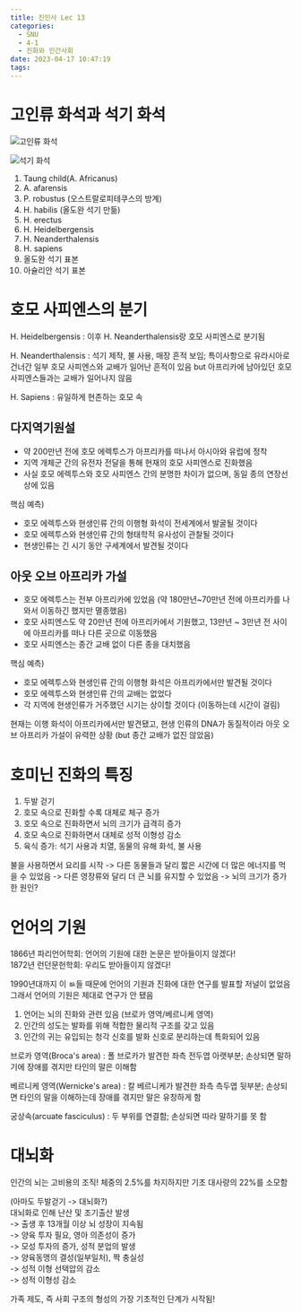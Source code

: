 ```yaml
---
title: 진인사 Lec 13
categories:
  - SNU
  - 4-1
  - 진화와 인간사회
date: 2023-04-17 10:47:19
tags:
---
```


# 고인류 화석과 석기 화석

![고인류 화석](고인류_화석.jpg)

![석기 화석](석기_화석.jpg)

1. Taung child(A. Africanus)
1. A. afarensis
1. P. robustus (오스트랄로피테쿠스의 방계)
1. H. habilis (올도완 석기 만듦)
1. H. erectus
1. H. Heidelbergensis
1. H. Neanderthalensis
1. H. sapiens
1. 올도완 석기 표본
1. 아슐리안 석기 표본

# 호모 사피엔스의 분기

H. Heidelbergensis
: 이후 H. Neanderthalensis랑 호모 사피엔스로 분기됨

H. Neanderthalensis
: 석기 제작, 불 사용, 매장 흔적 보임; 특이사항으로 유라시아로 건너간 일부 호모 사피엔스와 교배가 일어난 흔적이 있음 but 아프리카에 남아있던 호모 사피엔스들과는 교배가 일어나지 않음

H. Sapiens
: 유일하게 현존하는 호모 속

## 다지역기원설

- 약 200만년 전에 호모 에렉투스가 아프리카를 떠나서 아시아와 유럽에 정착
- 지역 개체군 간의 유전자 전달을 통해 현재의 호모 사피엔스로 진화했음
- 사실 호모 에렉투스와 호모 사피엔스 간의 분명한 차이가 없으며, 동일 종의 연장선상에 있음

핵심 예측)

- 호모 에렉투스와 현생인류 간의 이행형 화석이 전세계에서 발굴될 것이다
- 호모 에렉투스와 현생인류 간의 형태학적 유사성이 관찰될 것이다
- 현생인류는 긴 시기 동안 구세계에서 발견될 것이다

## 아웃 오브 아프리카 가설

- 호모 에렉투스는 전부 아프리카에 있었음 (약 180만년~70만년 전에 아프리카를 나와서 이동하긴 했지만 멸종했음)
- 호모 사피엔스도 약 20만년 전에 아프리카에서 기원했고, 13만년 ~ 3만년 전 사이에 아프리카를 떠나 다른 곳으로 이동했음
- 호모 사피엔스는 종간 교배 없이 다른 종을 대치했음

핵심 예측)

- 호모 에렉투스와 현생인류 간의 이행형 화석은 아프리카에서만 발견될 것이다
- 호모 에렉투스와 현생인류 간의 교배는 없었다
- 각 지역에 현생인류가 거주했던 시기는 상이할 것이다 (이동하는데 시간이 걸림)

현재는 이행 화석이 아프리카에서만 발견됐고, 현생 인류의 DNA가 동질적이라 아웃 오브 아프리카 가설이 유력한 상황 (but 종간 교배가 없진 않았음)

# 호미닌 진화의 특징

1. 두발 걷기
1. 호모 속으로 진화할 수록 대체로 체구 증가
1. 호모 속으로 진화하면서 뇌의 크기가 급격히 증가
1. 호모 속으로 진화하면서 대체로 성적 이형성 감소
1. 육식 증가: 석기 사용과 치열, 동물의 유해 화석, 불 사용

불을 사용하면서 요리를 시작 -> 다른 동물들과 달리 짧은 시간에 더 많은 에너지를 먹을 수 있었음 -> 다른 영장류와 달리 더 큰 뇌를 유지할 수 있었음 -> 뇌의 크기가 증가한 원인?

# 언어의 기원

1866년 파리언어학회: 언어의 기원에 대한 논문은 받아들이지 않겠다!  
1872년 런던문헌학회: 우리도 받아들이지 않겠다!

1990년대까지 이 ㅄ들 때문에 언어의 기원과 진화에 대한 연구를 발표할 저널이 없었음 그래서 언어의 기원은 제대로 연구가 안 됐음

1. 언어는 뇌의 진화와 관련 있음 (브로카 영역/베르니케 영역)
1. 인간의 성도는 발화를 위해 적합한 물리적 구조를 갖고 있음
1. 인간의 귀는 유입되는 청각 신호를 발화 신호로 분리하는데 특화되어 있음

브로카 영역(Broca's area)
: 폴 브로카가 발견한 좌측 전두엽 아랫부분; 손상되면 말하기에 장애를 겪지만 타인의 말은 이해함

베르니케 영역(Wernicke's area)
: 칼 베르니케가 발견한 좌측 측두엽 뒷부분; 손상되면 타인의 말을 이해하는데 장애를 겪지만 말은 유창하게 함

궁상속(arcuate fasciculus)
: 두 부위를 연결함; 손상되면 따라 말하기를 못 함

# 대뇌화

인간의 뇌는 고비용의 조직! 체중의 2.5%를 차지하지만 기초 대사량의 22%를 소모함

(아마도 두발걷기 -> 대뇌화?)  
대뇌화로 인해 난산 및 조기출산 발생  
-> 출생 후 13개월 이상 뇌 성장이 지속됨  
-> 양육 투자 필요, 영아 의존성이 증가  
-> 모성 투자의 증가, 성적 분업의 발생  
-> 양육동맹의 결성(일부일처), 짝 충실성  
-> 성적 이형 선택압의 감소  
-> 성적 이형성 감소

가족 제도, 즉 사회 구조의 형성의 가장 기초적인 단계가 시작됨!
